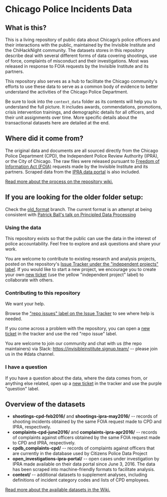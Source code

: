 # Chicago Police Incidents Data

## What is this?

This is a living repository of public data about Chicago’s police officers and their interactions with the public, maintained by the Invisible Institute and the ChiHackNight community. The datasets stores in this repository describe  deal with several different forms of data covering shootings, use of force, complaints of misconduct and their investigations. Most was released in response to FOIA requests by the Invisible Institute and its partners.

This repository also serves as a hub to facilitate the Chicago community's efforts to use these data to serve as a common body of evidence to better understand the activities of the Chicago Police Department.

Be sure to look into the `context_data` folder as its contents will help you to understand the full picture. It includes awards, commendations, promotions, crisis intervention trainings, and demographic details for all officers, and their unit assignments over time. More specific details about the transactional datasets here are detailed at the end.

## Where did it come from?

The original data and documents are all sourced directly from the Chicago Police Department (CPD), the Independent Police Review Authority (IPRA), or the City of Chicago. The raw files were released pursuant to [Freedom of Information Act (FOIA)](https://www.wikiwand.com/en/Freedom_of_Information_Act_(United_States)) requests made by the Invisible Institute and its partners. Scraped data from the [IPRA data portal](http://portal.iprachicago.org/) is also included.

[Read more about the process on the repository wiki.](https://github.com/invinst/chicago-police-data/wiki/Data-Sources)

## If you are looking for the older folder setup:

Check the [old_format](https://https://github.com/invinst/chicago-police-data/tree/old_format) branch. The current format is an attempt at being consistent with [Patrick Ball's talk on Principled Data Processing](https://youtube.com/watch?v=ZSunU9GQdcI)

### Using the data

This repository exists so that the public can use the data in the interest of police accountability. Feel free to explore and ask questions and share your work.

You are welcome to contribute to existing research and analysis projects, posted on the repository's [Issue Tracker under the "independent projects" label](https://github.com/invinst/shootings-data/issues?q=is%3Aopen+is%3Aissue+label%3A%22independent+project%22). If you would like to start a new project, we encourage you to create your own [new ticket](https://github.com/invinst/shootings-data/issues/new) (use the yellow "independent project" label) to collaborate with others.

### Contributing to this repository

We want your help.

Browse the ["repo issues" label on the Issue Tracker](https://github.com/invinst/shootings-data/issues?q=is%3Aopen+is%3Aissue+label%3A%22repo+issue%22) to see where help is needed.

If you come across a problem with the repository, you can open a [new ticket](https://github.com/invinst/shootings-data/issues/new) in the tracker and use the red "repo issue" label.

You are welcome to join our community and chat with us (the repo maintainers) via Slack: https://invisibleinstitute.signup.team/ -- please join us in the #data channel.

### I have a question

If you have a question about the data, where the data comes from, or anything else related, open up a [new ticket](https://github.com/invinst/shootings-data/issues/new) in the tracker and use the purple "question" label.

## Overview of the datasets

* **shootings-cpd-feb2016/** and **shootings-ipra-may2016/** -- records of shooting incidents obtained by the same FOIA request made to CPD and IPRA, respectively.
* **complaints-cpd-june2016/** and **complaints-ipra-apr2016/** -- records of complaints against officers obtained by the same FOIA request made to CPD and IPRA, respectively.
* **cpdb_complaints-cpd/** -- records of complaints against officers that are currently in the database used by Citizens Police Data Project
* **open_investigations-ipra-portal/** -- open cases under investigation by IPRA made available on their data portal since June 3, 2016. The data has been scraped into machine-friendly formats to facilitate analysis.
* **context/** -- additional datasets to supplement analyses, including definitions of incident category codes and lists of CPD employees.

[Read more about the available datasets in the Wiki.](https://github.com/invinst/shootings-data/wiki/Distinct-Datasets-Available)
